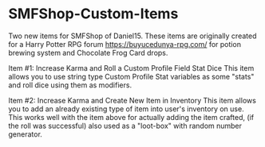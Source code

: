# SMFShop-Custom-Items
Two new items for SMFShop of Daniel15.
These items are originally created for a Harry Potter RPG forum https://buyucedunya-rpg.com/ for potion brewing system and Chocolate Frog Card drops.

Item #1: Increase Karma and Roll a Custom Profile Field Stat Dice
	This item allows you to use string type Custom Profile Stat variables as some "stats" and roll dice using them as modifiers.
	
Item #2: Increase Karma and Create New Item in Inventory
	This item allows you to add an already existing type of item into user's inventory on use. This works well with the item above for actually adding the item crafted, (if the roll was successful) also used as a "loot-box" with random number generator.
